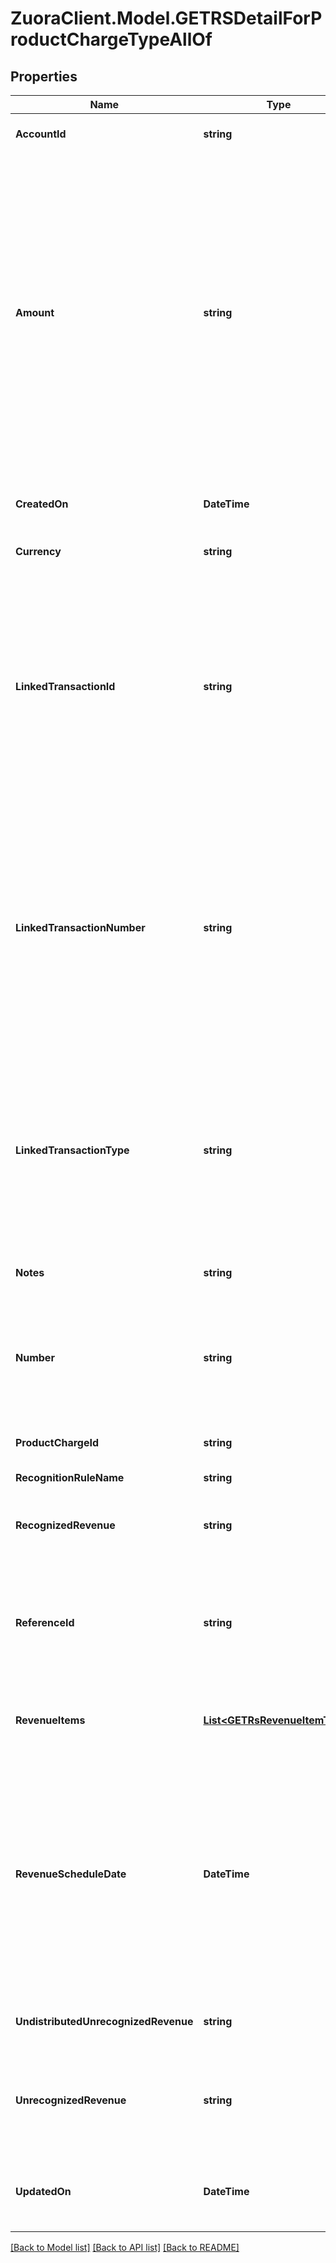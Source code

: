 # ZuoraClient.Model.GETRSDetailForProductChargeTypeAllOf

## Properties

Name | Type | Description | Notes
------------ | ------------- | ------------- | -------------
**AccountId** | **string** | The ID of a customer account.  | [optional] 
**Amount** | **string** | The revenue schedule amount, which is the sum of all revenue items.   This field cannot be null and must be formatted based on the currency, such as &#x60;JPY 30&#x60; or &#x60;USD 30.15&#x60;. Test out the currency to ensure you are using the proper formatting; otherwise, the response will fail and this error message is returned: &#x60;Allocation amount with wrong decimal places&#x60;.  | [optional] 
**CreatedOn** | **DateTime** | The date and time when the record was created, in &#x60;yyyy-mm-dd hh:mm:ss&#x60; format.  | [optional] 
**Currency** | **string** | The type of currency used.  | [optional] 
**LinkedTransactionId** | **string** | The linked transaction ID for billing transactions. This field is used for all rules except for the custom unlimited or manual recognition rule models. If using the custom unlimited rule model, then the field value must be null. If the field is not null, then the referenceId field must be null.  | [optional] 
**LinkedTransactionNumber** | **string** | The number for the linked invoice item, invoice item adjustment, or debit memo item transaction. This field is used for all rules except for the custom unlimited or manual recognition rule models. If using the custom unlimited or manual recognition rule models, then the field value is null.  | [optional] 
**LinkedTransactionType** | **string** | The type of linked transaction for billing transactions, which can be invoice item, invoice item adjustment, or debit memo item. This field is used for all rules except for the custom unlimited or manual recognition rule models.  | [optional] 
**Notes** | **string** | Additional information about this record.  | [optional] 
**Number** | **string** | The revenue schedule number. The revenue schedule number is always prefixed with \&quot;RS\&quot;, for example, \&quot;RS-00000001\&quot;.  | [optional] 
**ProductChargeId** | **string** | The ID of a product rate plan charge.  | [optional] 
**RecognitionRuleName** | **string** | The name of the recognition rule.  | [optional] 
**RecognizedRevenue** | **string** | The revenue that was distributed in a closed accounting period.  | [optional] 
**ReferenceId** | **string** | The reference ID is used only in the custom unlimited rule to create a revenue schedule. In this scenario, the revenue schedule is not linked to a credit memo item.  | [optional] 
**RevenueItems** | [**List&lt;GETRsRevenueItemType&gt;**](GETRsRevenueItemType.md) | Revenue items are listed in ascending order by the accounting period start date.  | [optional] 
**RevenueScheduleDate** | **DateTime** | The effective date of the revenue schedule. For example, the revenue schedule date for bookings-based revenue recognition is typically set to the order date or contract date.  The date cannot be in a closed accounting period. The date must be in &#x60;yyyy-mm-dd&#x60; format.  | [optional] 
**UndistributedUnrecognizedRevenue** | **string** | The revenue in the open-ended accounting period.  | [optional] 
**UnrecognizedRevenue** | **string** | The revenue distributed in all open accounting periods, which includes the open-ended accounting period.  | [optional] 
**UpdatedOn** | **DateTime** | The date and time when the revenue automation start date was set, in &#x60;yyyy-mm-dd hh:mm:ss&#x60; format.  | [optional] 

[[Back to Model list]](../README.md#documentation-for-models) [[Back to API list]](../README.md#documentation-for-api-endpoints) [[Back to README]](../README.md)

